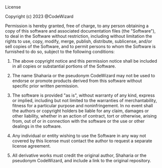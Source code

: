 License

Copyright (c) 2023 @CodeWizard

Permission is hereby granted, free of charge, to any person obtaining a copy
of this software and associated documentation files (the "Software"), to deal
in the Software without restriction, including without limitation the rights
to use, copy, modify, merge, publish, distribute, sublicense, and/or sell
copies of the Software, and to permit persons to whom the Software is
furnished to do so, subject to the following conditions:

1. The above copyright notice and this permission notice shall be included
in all copies or substantial portions of the Software.

2. The name Shaharia or the pseudonym CodeWizard may not be used to endorse or promote products
derived from this software without specific prior written permission.

3. The software is provided "as is", without warranty of any kind, express or
implied, including but not limited to the warranties of merchantability,
fitness for a particular purpose and noninfringement. In no event shall the
authors or copyright holders be liable for any claim, damages or other
liability, whether in an action of contract, tort or otherwise, arising from,
out of or in connection with the software or the use or other dealings in the
software.

4. Any individual or entity wishing to use the Software in any way not covered by
this license must contact the author to request a separate license agreement.

5. All derivative works must credit the original author, Shaharia or the pseudonym CodeWizard,
and include a link to the original repository.
